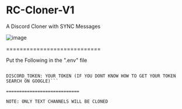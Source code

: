 # RC-Cloner-V1
A Discord Cloner with SYNC Messages

![image](https://user-images.githubusercontent.com/76198366/154788756-9e74ff85-9232-4303-95b1-528fdf142c47.png)

============================

Put the Following in the ".env" file

```SERVER_ID: ID OF THE SERVER YOU WANT TO COPY

DISCORD_TOKEN: YOUR TOKEN (IF YOU DONT KNOW HOW TO GET YOUR TOKEN SEARCH ON GOOGLE)```

============================

NOTE: ONLY TEXT CHANNELS WILL BE CLONED
